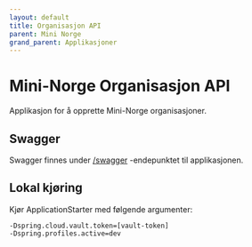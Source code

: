 ```yaml
---
layout: default
title: Organisasjon API
parent: Mini Norge
grand_parent: Applikasjoner
---
```


# Mini-Norge Organisasjon API
Applikasjon for å opprette Mini-Norge organisasjoner.

## Swagger
Swagger finnes under [/swagger](https://mn-organisasjon-api.dev.intern.nav.no/swagger) -endepunktet til applikasjonen.

## Lokal kjøring
Kjør ApplicationStarter med følgende argumenter:
```
-Dspring.cloud.vault.token=[vault-token]
-Dspring.profiles.active=dev
```
